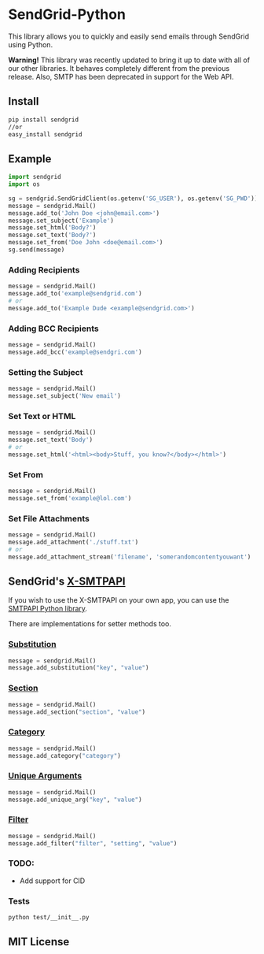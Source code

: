 # SendGrid-Python #
This library allows you to quickly and easily send emails through SendGrid using Python.

**Warning!** This library was recently updated to bring it up to date with all of our other libraries. It behaves completely different from the previous release. Also, SMTP has been deprecated in support for the Web API.

## Install 

```bash
pip install sendgrid
//or
easy_install sendgrid
```

## Example

```python
import sendgrid
import os

sg = sendgrid.SendGridClient(os.getenv('SG_USER'), os.getenv('SG_PWD'))
message = sendgrid.Mail()
message.add_to('John Doe <john@email.com>')
message.set_subject('Example')
message.set_html('Body?')
message.set_text('Body?')
message.set_from('Doe John <doe@email.com>')
sg.send(message)
```

### Adding Recipients

```python
message = sendgrid.Mail()
message.add_to('example@sendgrid.com')
# or
message.add_to('Example Dude <example@sendgrid.com>')
```

### Adding BCC Recipients

```python
message = sendgrid.Mail()
message.add_bcc('example@sendgri.com')
```

### Setting the Subject

```python
message = sendgrid.Mail()
message.set_subject('New email')
```

### Set Text or HTML

```python
message = sendgrid.Mail()
message.set_text('Body')
# or
message.set_html('<html><body>Stuff, you know?</body></html>')
```

### Set From

```python
message = sendgrid.Mail()
message.set_from('example@lol.com')
```

### Set File Attachments

```python
message = sendgrid.Mail()
message.add_attachment('./stuff.txt')
# or
message.add_attachment_stream('filename', 'somerandomcontentyouwant')
```

## SendGrid's  [X-SMTPAPI](http://sendgrid.com/docs/API_Reference/SMTP_API/)

If you wish to use the X-SMTPAPI on your own app, you can use the [SMTPAPI Python library](https://github.com/sendgrid/smtpapi-python).

There are implementations for setter methods too.

### [Substitution](http://sendgrid.com/docs/API_Reference/SMTP_API/substitution_tags.html)

```python
message = sendgrid.Mail()
message.add_substitution("key", "value")
```

### [Section](http://sendgrid.com/docs/API_Reference/SMTP_API/section_tags.html)

```python
message = sendgrid.Mail()
message.add_section("section", "value")
```

### [Category](http://sendgrid.com/docs/Delivery_Metrics/categories.html)

```python
message = sendgrid.Mail()
message.add_category("category")
```

### [Unique Arguments](http://sendgrid.com/docs/API_Reference/SMTP_API/unique_arguments.html)

```python
message = sendgrid.Mail()
message.add_unique_arg("key", "value")
```

### [Filter](http://sendgrid.com/docs/API_Reference/SMTP_API/apps.html)

```python
message = sendgrid.Mail()
message.add_filter("filter", "setting", "value")
```

### TODO:

* Add support for CID

### Tests

```bash
python test/__init__.py
```

## MIT License

